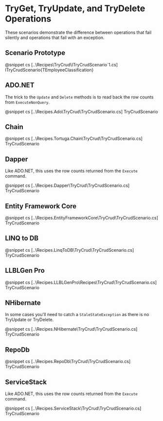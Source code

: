 ﻿# TryGet, TryUpdate, and TryDelete Operations

These scenarios demonstrate the difference between operations that fail silently and operations that fail with an exception.

## Scenario Prototype

@snippet cs [..\Recipes\TryCrud\ITryCrudScenario`1.cs] ITryCrudScenario{TEmployeeClassification}

## ADO.NET

The trick to the `Update` and `Delete` methods is to read back the row counts from `ExecuteNonQuery`.

@snippet cs [..\Recipes.Ado\TryCrud\TryCrudScenario.cs] TryCrudScenario

## Chain

@snippet cs [..\Recipes.Tortuga.Chain\TryCrud\TryCrudScenario.cs] TryCrudScenario

## Dapper

Like ADO.NET, this uses the row counts returned from the `Execute` command.

@snippet cs [..\Recipes.Dapper\TryCrud\TryCrudScenario.cs] TryCrudScenario

## Entity Framework Core

@snippet cs [..\Recipes.EntityFrameworkCore\TryCrud\TryCrudScenario.cs] TryCrudScenario

## LINQ to DB

@snippet cs [..\Recipes.LinqToDB\TryCrud\TryCrudScenario.cs] TryCrudScenario

## LLBLGen Pro

@snippet cs [..\Recipes.LLBLGenPro\Recipes\TryCrud\TryCrudScenario.cs] TryCrudScenario

## NHibernate

In some cases you'll need to catch a `StaleStateException` as there is no TryUpdate or TryDelete.

@snippet cs [..\Recipes.NHibernate\TryCrud\TryCrudScenario.cs] TryCrudScenario

## RepoDb

@snippet cs [..\Recipes.RepoDb\TryCrud\TryCrudScenario.cs] TryCrudScenario

## ServiceStack

Like ADO.NET, this uses the row counts returned from the `Execute` command.

@snippet cs [..\Recipes.ServiceStack\TryCrud\TryCrudScenario.cs] TryCrudScenario



